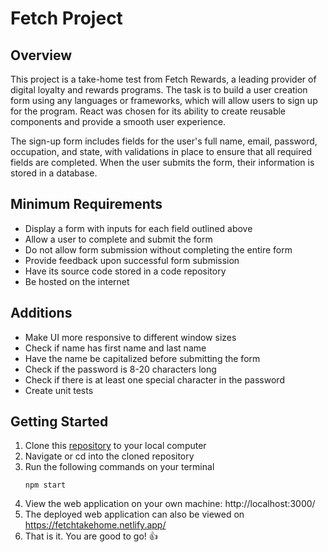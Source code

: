 # Fetch Project

## Overview

This project is a take-home test from Fetch Rewards, a leading provider of digital loyalty and rewards programs. The task is to build a user creation form using any languages or frameworks, which will allow users to sign up for the program. React was chosen for its ability to create reusable components and provide a smooth user experience.

The sign-up form includes fields for the user's full name, email, password, occupation, and state, with validations in place to ensure that all required fields are completed. When the user submits the form, their information is stored in a database.

## Minimum Requirements

* Display a form with inputs for each field outlined above
* Allow a user to complete and submit the form
* Do not allow form submission without completing the entire form
* Provide feedback upon successful form submission
* Have its source code stored in a code repository
* Be hosted on the internet

## Additions

* Make UI more responsive to different window sizes
* Check if name has first name and last name
* Have the name be capitalized before submitting the form
* Check if the password is 8-20 characters long
* Check if there is at least one special character in the password
* Create unit tests

## Getting Started

1. Clone this [repository](https://github.com/sukchung/Fetch-Take-Home.git) to your local computer
2. Navigate or cd into the cloned repository
3. Run the following commands on your terminal
    ```
    npm start
    ```
4. View the web application on your own machine: http://localhost:3000/
5. The deployed web application can also be viewed on https://fetchtakehome.netlify.app/
6. That is it. You are good to go! 👍
